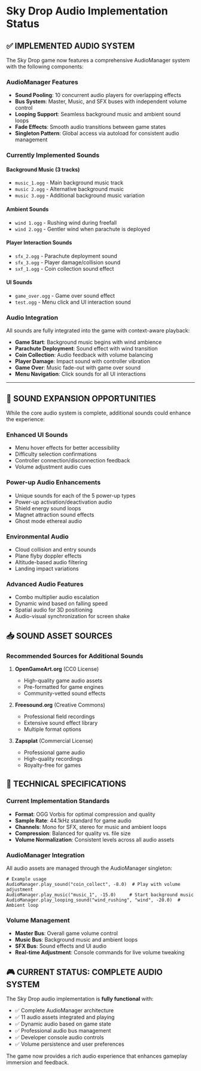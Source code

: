 # Sky Drop Audio Implementation Status

## ✅ IMPLEMENTED AUDIO SYSTEM

The Sky Drop game now features a comprehensive AudioManager system with the following components:

### AudioManager Features
- **Sound Pooling**: 10 concurrent audio players for overlapping effects
- **Bus System**: Master, Music, and SFX buses with independent volume control
- **Looping Support**: Seamless background music and ambient sound loops
- **Fade Effects**: Smooth audio transitions between game states
- **Singleton Pattern**: Global access via autoload for consistent audio management

### Currently Implemented Sounds

#### Background Music (3 tracks)
- `music_1.ogg` - Main background music track
- `music 2.ogg` - Alternative background music
- `music 3.ogg` - Additional background music variation

#### Ambient Sounds
- `wind 1.ogg` - Rushing wind during freefall
- `wind 2.ogg` - Gentler wind when parachute is deployed

#### Player Interaction Sounds
- `sfx_2.ogg` - Parachute deployment sound
- `sfx_3.ogg` - Player damage/collision sound
- `sxf_1.ogg` - Coin collection sound effect

#### UI Sounds
- `game_over.ogg` - Game over sound effect
- `test.ogg` - Menu click and UI interaction sound

### Audio Integration
All sounds are fully integrated into the game with context-aware playback:
- **Game Start**: Background music begins with wind ambience
- **Parachute Deployment**: Sound effect with wind transition
- **Coin Collection**: Audio feedback with volume balancing
- **Player Damage**: Impact sound with controller vibration
- **Game Over**: Music fade-out with game over sound
- **Menu Navigation**: Click sounds for all UI interactions

---

## 🎯 SOUND EXPANSION OPPORTUNITIES

While the core audio system is complete, additional sounds could enhance the experience:

### Enhanced UI Sounds
- Menu hover effects for better accessibility
- Difficulty selection confirmations
- Controller connection/disconnection feedback
- Volume adjustment audio cues

### Power-up Audio Enhancements
- Unique sounds for each of the 5 power-up types
- Power-up activation/deactivation audio
- Shield energy sound loops
- Magnet attraction sound effects
- Ghost mode ethereal audio

### Environmental Audio
- Cloud collision and entry sounds
- Plane flyby doppler effects
- Altitude-based audio filtering
- Landing impact variations

### Advanced Audio Features
- Combo multiplier audio escalation
- Dynamic wind based on falling speed
- Spatial audio for 3D positioning
- Audio-visual synchronization for screen shake

## 📥 SOUND ASSET SOURCES

### Recommended Sources for Additional Sounds
1. **OpenGameArt.org** (CC0 License)
   - High-quality game audio assets
   - Pre-formatted for game engines
   - Community-vetted sound effects

2. **Freesound.org** (Creative Commons)
   - Professional field recordings
   - Extensive sound effect library
   - Multiple format options

3. **Zapsplat** (Commercial License)
   - Professional game audio
   - High-quality recordings
   - Royalty-free for games

## 🔧 TECHNICAL SPECIFICATIONS

### Current Implementation Standards
- **Format**: OGG Vorbis for optimal compression and quality
- **Sample Rate**: 44.1kHz standard for game audio
- **Channels**: Mono for SFX, stereo for music and ambient loops
- **Compression**: Balanced for quality vs. file size
- **Volume Normalization**: Consistent levels across all audio assets

### AudioManager Integration
All audio assets are managed through the AudioManager singleton:
```gdscript
# Example usage
AudioManager.play_sound("coin_collect", -8.0)  # Play with volume adjustment
AudioManager.play_music("music_1", -15.0)     # Start background music
AudioManager.play_looping_sound("wind_rushing", "wind", -20.0)  # Ambient loop
```

### Volume Management
- **Master Bus**: Overall game volume control
- **Music Bus**: Background music and ambient loops
- **SFX Bus**: Sound effects and UI audio
- **Real-time Adjustment**: Console commands for live volume tweaking

## 🎮 CURRENT STATUS: COMPLETE AUDIO SYSTEM

The Sky Drop audio implementation is **fully functional** with:
- ✅ Complete AudioManager architecture
- ✅ 11 audio assets integrated and playing
- ✅ Dynamic audio based on game state
- ✅ Professional audio bus management
- ✅ Developer console audio controls
- ✅ Volume persistence and user preferences

The game now provides a rich audio experience that enhances gameplay immersion and feedback.

